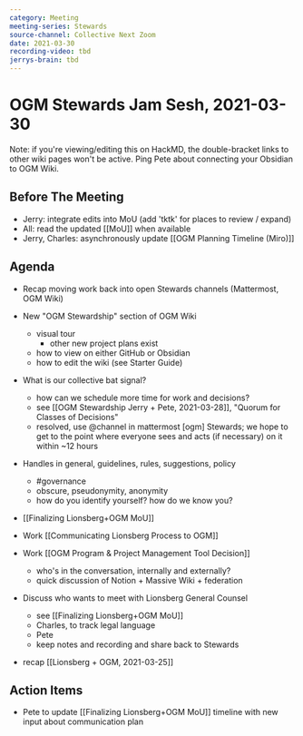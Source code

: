 ```yaml
---
category: Meeting
meeting-series: Stewards
source-channel: Collective Next Zoom
date: 2021-03-30
recording-video: tbd
jerrys-brain: tbd
---
```

# OGM Stewards Jam Sesh, 2021-03-30

Note: if you're viewing/editing this on HackMD, the double-bracket links to other wiki pages won't be active. Ping Pete about connecting your Obsidian to OGM Wiki.

## Before The Meeting
- Jerry: integrate edits into MoU (add 'tktk' for places to review / expand)
- All: read the updated [[MoU]] when available
- Jerry, Charles: asynchronously update [[OGM Planning Timeline (Miro)]]

## Agenda
- Recap moving work back into open Stewards channels (Mattermost, OGM Wiki)
- New "OGM Stewardship" section of OGM Wiki
	- visual tour
		- other new project plans exist
	- how to view on either GitHub or Obsidian
	- how to edit the wiki (see Starter Guide)
- What is our collective bat signal?
	- how can we schedule more time for work and decisions?
	- see [[OGM Stewardship Jerry + Pete, 2021-03-28]], "Quorum for Classes of Decisions"
	- resolved, use @channel in mattermost [ogm] Stewards; we hope to get to the point where everyone sees and acts (if necessary) on it within ~12 hours
- Handles in general, guidelines, rules, suggestions, policy
    - #governance
    - obscure, pseudonymity, anonymity
    - how do you identify yourself? how do we know you?
- [[Finalizing Lionsberg+OGM MoU]]
- Work [[Communicating Lionsberg Process to OGM]]
- Work [[OGM Program & Project Management Tool Decision]]
	- who's in the conversation, internally and externally?
	- quick discussion of Notion + Massive Wiki + federation

- Discuss who wants to meet with Lionsberg General Counsel
	- see [[Finalizing Lionsberg+OGM MoU]]
	- Charles, to track legal language
	- Pete
	- keep notes and recording and share back to Stewards

- recap [[Lionsberg + OGM, 2021-03-25]]

## Action Items
- Pete to update [[Finalizing Lionsberg+OGM MoU]] timeline with new input about communication plan
